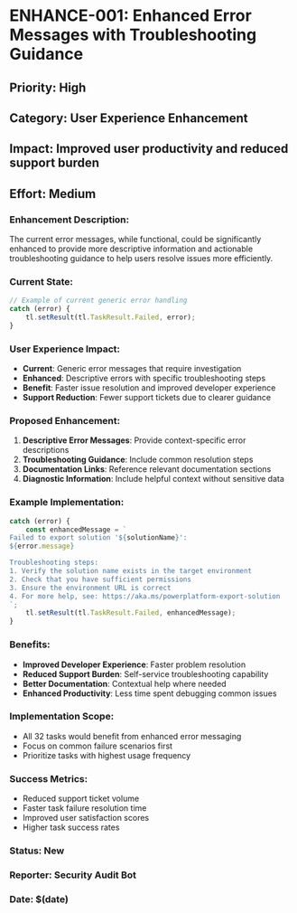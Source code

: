 # ENHANCE-001: Enhanced Error Messages with Troubleshooting Guidance

## Priority: High
## Category: User Experience Enhancement  
## Impact: Improved user productivity and reduced support burden
## Effort: Medium

### Enhancement Description:
The current error messages, while functional, could be significantly enhanced to provide more descriptive information and actionable troubleshooting guidance to help users resolve issues more efficiently.

### Current State:
```typescript
// Example of current generic error handling
catch (error) {
    tl.setResult(tl.TaskResult.Failed, error);
}
```

### User Experience Impact:
- **Current**: Generic error messages that require investigation
- **Enhanced**: Descriptive errors with specific troubleshooting steps
- **Benefit**: Faster issue resolution and improved developer experience
- **Support Reduction**: Fewer support tickets due to clearer guidance

### Proposed Enhancement:
1. **Descriptive Error Messages**: Provide context-specific error descriptions
2. **Troubleshooting Guidance**: Include common resolution steps
3. **Documentation Links**: Reference relevant documentation sections
4. **Diagnostic Information**: Include helpful context without sensitive data

### Example Implementation:
```typescript
catch (error) {
    const enhancedMessage = `
Failed to export solution '${solutionName}':
${error.message}

Troubleshooting steps:
1. Verify the solution name exists in the target environment
2. Check that you have sufficient permissions
3. Ensure the environment URL is correct
4. For more help, see: https://aka.ms/powerplatform-export-solution
`;
    tl.setResult(tl.TaskResult.Failed, enhancedMessage);
}
```

### Benefits:
- **Improved Developer Experience**: Faster problem resolution
- **Reduced Support Burden**: Self-service troubleshooting capability
- **Better Documentation**: Contextual help where needed
- **Enhanced Productivity**: Less time spent debugging common issues

### Implementation Scope:
- All 32 tasks would benefit from enhanced error messaging
- Focus on common failure scenarios first
- Prioritize tasks with highest usage frequency

### Success Metrics:
- Reduced support ticket volume
- Faster task failure resolution time  
- Improved user satisfaction scores
- Higher task success rates

### Status: New
### Reporter: Security Audit Bot
### Date: $(date)